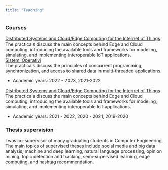 ```yaml
---
title: "Teaching"
---
```

<h3 id="courses"><strong>Courses</strong></h3>

<p style="margin-bottom: 0px;">
<a href="https://www.unical.it/storage/cds/7419/activities/83787/" target="_blank">Distributed Systems and Cloud/Edge Computing for the Internet of Things</a><br>The practicals discuss the main concepts behind Edge and Cloud computing, introducing the available tools and frameworks for modeling, simulating, and implementing interoperable IoT applications.</p>
<a href="https://www.unical.it/storage/cds/7179/activities/100549/" target="_blank">Sistemi Operativi</a><br>
The practicals discuss the principles of concurrent programming, synchronization, and access to shared data in multi-threaded applications.
<ul>
<li>Academic years: 2022 - 2023, 2021-2022</li>
</ul>
</p>
<p style="margin-bottom: 0px;">
<a href="https://www.unical.it/storage/cds/7419/activities/83787/" target="_blank">Distributed Systems and Cloud/Edge Computing for the Internet of Things</a><br>
The practicals discuss the main concepts behind Edge and Cloud computing, introducing the available tools and frameworks for modeling, simulating, and implementing interoperable IoT applications.
<ul>
<li>Academic years: 2021 - 2022, 2020 - 2021, 2019-2020</li>
</ul>
</p>

<h3 id="courses"><strong>Thesis supervision</strong></h3>
I was co-supervisor of many graduating students in Computer Engineering. The main topics of supervised theses
include social media and big data analysis, machine and deep learning, natural language processing, opinion mining, topic detection and tracking, semi-supervised learning, edge computing, and hashtag recommendation.
